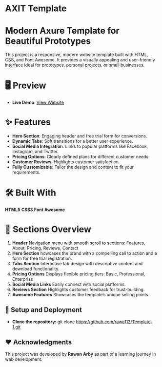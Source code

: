 # AXIT Template
# Modern Axure Template for Beautiful Prototypes

This project is a responsive, modern website template built with HTML, CSS, and Font Awesome. It provides a visually appealing and user-friendly interface ideal for prototypes, personal projects, or small businesses.

# 🖥️ Preview
- **Live Demo**: [View Website](https://rawan-arby.github.io/AXIT/)
  
# ✨ Features
- **Hero Section**: Engaging header and free trial form for conversions.
- **Dynamic Tabs**: Soft transitions for a better user experience.
- **Social Media Integration**: Links to popular platforms like Facebook, Instagram, and Twitter.
- **Pricing Options**: Clearly defined plans for different customer needs.
- **Customer Reviews**: Highlights customer satisfaction.
- **Fully Customizable**: Tailor the design and content to fit your requirements.

# 🛠️ Built With
**HTML5**
**CSS3**
**Font Awesome**

# 🎨 Sections Overview
1. **Header**
Navigation menu with smooth scroll to sections:
Features, About, Pricing, Reviews, Contact
2. **Hero Section**
howcases the brand with a compelling call to action and a form for free trial registration.
3. **Tabs Section**
Interactive tab design with descriptive content and download functionality.
4. **Pricing Options**
Displays flexible pricing tiers:
Basic, Professional, Enterprise
5. **Social Media Links**
Easily connect with social platforms.
6. **Reviews Section**
Highlights customer feedback for trust-building.
7. **Awesome Features**
Showcases the template’s unique selling points.

## 🚀 Setup and Deployment
- **Clone the repository:** git clone https://github.com/rawa112/Template-1.git

## ❤️ Acknowledgments
This project was developed by <b>Rawan Arby</b> as part of a learning journey in web development.
